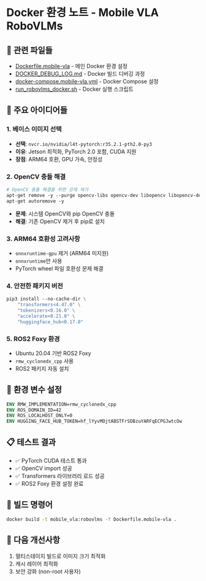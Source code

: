 # Docker 환경 노트 - Mobile VLA RoboVLMs

## 📁 관련 파일들
- [Dockerfile.mobile-vla](./Dockerfile.mobile-vla) - 메인 Docker 환경 설정
- [DOCKER_DEBUG_LOG.md](./DOCKER_DEBUG_LOG.md) - Docker 빌드 디버깅 과정
- [docker-compose.mobile-vla.yml](./docker-compose.mobile-vla.yml) - Docker Compose 설정
- [run_robovlms_docker.sh](./run_robovlms_docker.sh) - Docker 실행 스크립트

## 🎯 주요 아이디어들

### 1. 베이스 이미지 선택
- **선택**: `nvcr.io/nvidia/l4t-pytorch:r35.2.1-pth2.0-py3`
- **이유**: Jetson 최적화, PyTorch 2.0 포함, CUDA 지원
- **장점**: ARM64 호환, GPU 가속, 안정성

### 2. OpenCV 충돌 해결
```dockerfile
# OpenCV 충돌 해결을 위한 강제 제거
apt-get remove -y --purge opencv-libs opencv-dev libopencv libopencv-dev || true
apt-get autoremove -y
```
- **문제**: 시스템 OpenCV와 pip OpenCV 충돌
- **해결**: 기존 OpenCV 제거 후 pip로 설치

### 3. ARM64 호환성 고려사항
- `onnxruntime-gpu` 제거 (ARM64 미지원)
- `onnxruntime`만 사용
- PyTorch wheel 파일 호환성 문제 해결

### 4. 안전한 패키지 버전
```dockerfile
pip3 install --no-cache-dir \
    "transformers<4.47.0" \
    "tokenizers<0.16.0" \
    "accelerate<0.21.0" \
    "huggingface_hub<0.17.0"
```

### 5. ROS2 Foxy 환경
- Ubuntu 20.04 기반 ROS2 Foxy
- `rmw_cyclonedx_cpp` 사용
- ROS2 패키지 자동 설치

## 🔧 환경 변수 설정
```dockerfile
ENV RMW_IMPLEMENTATION=rmw_cyclonedx_cpp
ENV ROS_DOMAIN_ID=42
ENV ROS_LOCALHOST_ONLY=0
ENV HUGGING_FACE_HUB_TOKEN=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
```

## 📋 테스트 결과
- ✅ PyTorch CUDA 테스트 통과
- ✅ OpenCV import 성공
- ✅ Transformers 라이브러리 로드 성공
- ✅ ROS2 Foxy 환경 설정 완료

## 🚀 빌드 명령어
```bash
docker build -t mobile_vla:robovlms -f Dockerfile.mobile-vla .
```

## 📝 다음 개선사항
1. 멀티스테이지 빌드로 이미지 크기 최적화
2. 캐시 레이어 최적화
3. 보안 강화 (non-root 사용자)
